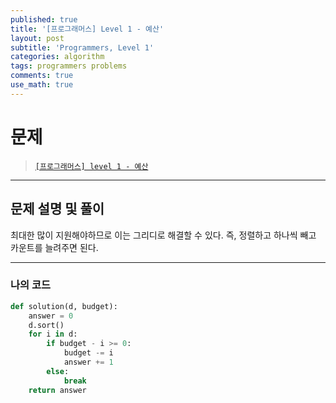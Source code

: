 ```yaml
---
published: true
title: '[프로그래머스] Level 1 - 예산'
layout: post
subtitle: 'Programmers, Level 1'
categories: algorithm
tags: programmers problems
comments: true
use_math: true
---
```


# **문제**

> [`[프로그래머스] level 1 - 예산`](https://school.programmers.co.kr/learn/courses/30/lessons/12982)

---
## **문제 설명 및 풀이**

최대한 많이 지원해야하므로 이는 그리디로 해결할 수 있다. 즉, 정렬하고 하나씩 빼고 카운트를 늘려주면 된다.

---
### 나의 코드
```python
def solution(d, budget):
    answer = 0
    d.sort()
    for i in d:
        if budget - i >= 0:
            budget -= i
            answer += 1
        else:
            break
    return answer
```
